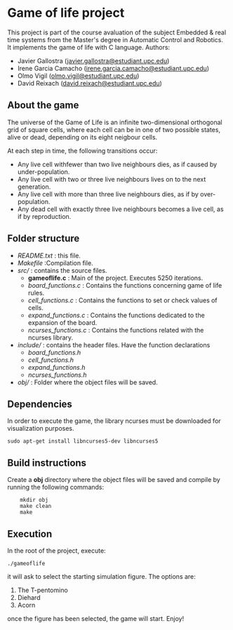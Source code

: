 # Game of life project

This project is part of the course avaluation of the subject Embedded & real time systems from the Master's degree in Automatic Control and Robotics. It implements the game of life with C language.
Authors:
* Javier Gallostra      (javier.gallostra@estudiant.upc.edu)
* Irene Garcia Camacho  (irene.garcia.camacho@estudiant.upc.edu)
* Olmo Vigil            (olmo.vigil@estudiant.upc.edu)
* David Reixach         (david.reixach@estudiant.upc.edu)

## About the game
The universe of the Game of Life is an infinite two-dimensional orthogonal grid of square cells, where each cell can be in one of two possible states, alive or dead, depending on its eight neigbour cells.

At each step in time, the following transitions occur:
* Any live cell withfewer than two live neighbours dies, as if caused by
under-population.
* Any live cell with two or three live neighbours lives on to the next
generation.
* Any live cell with more than three live neighbours dies, as if by
over-population.
* Any dead cell with exactly three live neighbours becomes a live cell, as if by
reproduction.

## Folder structure
- *README.txt* : this file.
- *Makefile* :Compilation file.
- *src/* : contains the source files.
    - **gameoflife.c** : Main of the project. Executes 5250 iterations.
    - *board_functions.c* : Contains the functions concerning game of life rules.
    - *cell_functions.c* : Contains the functions to set or check values of cells.
    - *expand_functions.c* : Contains the functions dedicated to the expansion of the board.
    - *ncurses_functions.c* : Contains the functions related with the ncurses library.
- *include/* : contains the header files. Have the function declarations
   - *board_functions.h*
    - *cell_functions.h*
    - *expand_functions.h*
    - *ncurses_functions.h*
- *obj/* : Folder where the object files will be saved.

## Dependencies

In order to execute the game, the library ncurses must be downloaded for visualization purposes.
```
sudo apt-get install libncurses5-dev libncurses5
```

## Build instructions

Create a **obj** directory where the object files will be saved and compile by running the following commands:

```
    mkdir obj
    make clean
    make
```

## Execution

In the root of the project, execute:
```
./gameoflife
```

it will ask to select the starting simulation figure. The options are:

1. The T-pentomino
2. Diehard
3. Acorn

once the figure has been selected, the game will start.
Enjoy!

